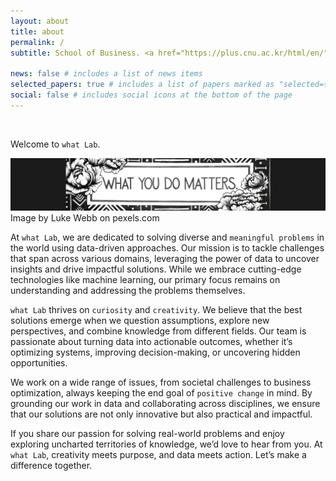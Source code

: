```yaml
---
layout: about
title: about
permalink: /
subtitle: School of Business. <a href="https://plus.cnu.ac.kr/html/en/">Chungnam National University</a>

news: false # includes a list of news items
selected_papers: true # includes a list of papers marked as "selected={true}"
social: false # includes social icons at the bottom of the page
---
```


&nbsp;

Welcome to `what Lab`.

<img src="/assets/img/banner-black.png" class="img-fluid" />
<figcaption class="text-right text-muted small mb-3">Image by Luke Webb on pexels.com</figcaption>

At `what Lab`, we are dedicated to solving diverse and `meaningful problems` in the world using data-driven approaches. Our mission is to tackle challenges that span across various domains, leveraging the power of data to uncover insights and drive impactful solutions. While we embrace cutting-edge technologies like machine learning, our primary focus remains on understanding and addressing the problems themselves.

`what Lab` thrives on `curiosity` and `creativity`. We believe that the best solutions emerge when we question assumptions, explore new perspectives, and combine knowledge from different fields. Our team is passionate about turning data into actionable outcomes, whether it’s optimizing systems, improving decision-making, or uncovering hidden opportunities.

We work on a wide range of issues, from societal challenges to business optimization, always keeping the end goal of `positive change` in mind. By grounding our work in data and collaborating across disciplines, we ensure that our solutions are not only innovative but also practical and impactful.

If you share our passion for solving real-world problems and enjoy exploring uncharted territories of knowledge, we’d love to hear from you. At `what Lab`, creativity meets purpose, and data meets action. Let’s make a difference together. <a href="mailto:%6A%61%65%68%77%61%6E@%63%6E%75.%61%63.%6B%72"><i class="fa-regular fa-envelope"></i></a>

&nbsp;
